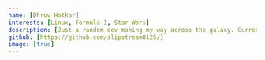 ```yaml
---
name: [Dhruv Hatkar]
interests: [Linux, Formula 1, Star Wars]
description: [Just a random dev making my way across the galaxy. Currently working on StratOS Linux]
github: [https://github.com/slipstream8125/]
image: [true]
--- 
```

